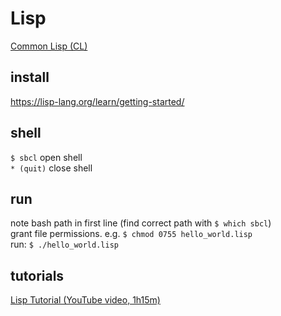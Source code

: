# Lisp
[Common Lisp (CL)](https://en.wikipedia.org/wiki/Common_Lisp)

## install
https://lisp-lang.org/learn/getting-started/

## shell
`$ sbcl` open shell  
`* (quit)` close shell  

## run
note bash path in first line (find correct path with `$ which sbcl`)  
grant file permissions. e.g. `$ chmod 0755 hello_world.lisp`   
run: `$ ./hello_world.lisp`  

## tutorials
[Lisp Tutorial (YouTube video, 1h15m)](https://www.youtube.com/watch?v=ymSq4wHrqyU)  
